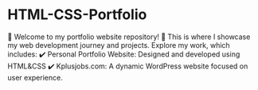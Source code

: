 # HTML-CSS-Portfolio
🌟 Welcome to my portfolio website repository! 🌟  This is where I showcase my web development journey and projects. Explore my work, which includes:  ✔️ Personal Portfolio Website: Designed and developed using HTML&amp;CSS ✔️ Kplusjobs.com: A dynamic WordPress website focused on user experience.
